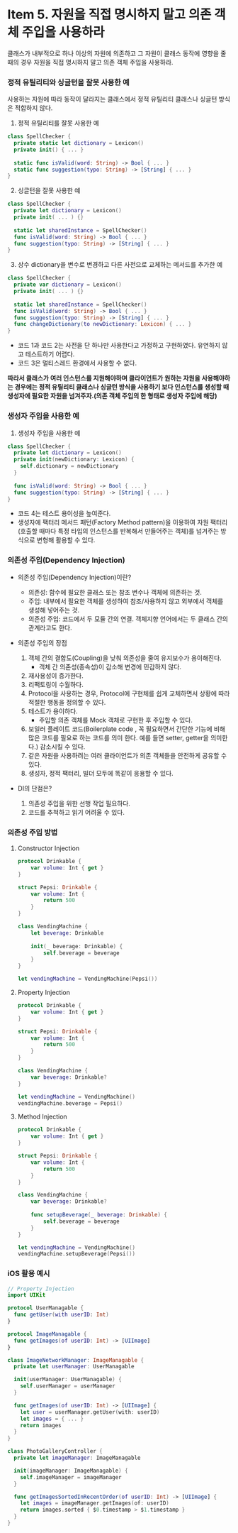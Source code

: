 # Item 5. 자원을 직접 명시하지 말고 의존 객체 주입을 사용하라

클래스가 내부적으로 하나 이상의 자원에 의존하고 그 자원이 클래스 동작에 영향을 줄 때의 경우 자원을 직접 명시하지 말고 의존 객체 주입을 사용하라. 

### 정적 유틸리티와 싱글턴을 잘못 사용한 예  

사용하는 자원에 따라 동작이 달라지는 클래스에서 정적 유틸리티 클래스나 싱글턴 방식은 적합하지 않다.

1. 정적 유틸리티를 잘못 사용한 예
```swift
class SpellChecker {
  private static let dictionary = Lexicon()
  private init() { ... }
  
  static func isValid(word: String) -> Bool { ... } 
  static func suggestion(typo: String) -> [String] { ... }
}
```
2. 싱글턴을 잘못 사용한 예
```swift
class SpellChecker {
  private let dictionary = Lexicon()
  private init( ... ) {}
  
  static let sharedInstance = SpellChecker()
  func isValid(word: String) -> Bool { ... } 
  func suggestion(typo: String) -> [String] { ... }
}
```
3. 상수 dictionary을 변수로 변경하고 다른 사전으로 교체하는 메서드를 추가한 예
```swift
class SpellChecker {
  private var dictionary = Lexicon()
  private init( ... ) {}
  
  static let sharedInstance = SpellChecker()
  func isValid(word: String) -> Bool { ... } 
  func suggestion(typo: String) -> [String] { ... }
  func changeDictionary(to newDictionary: Lexicon) { ... }
}
```

  * 코드 1과 코드 2는 사전을 단 하나만 사용한다고 가정하고 구현하였다. 유연하지 않고 테스트하기 어렵다.
  * 코드 3은 멀티스레드 환경에서 사용할 수 없다. 

  **따라서 클래스가 여러 인스턴스를 지원해야하며 클라이언트가 원하는 자원을 사용해야하는 경우에는 정적 유틸리티 클래스나 싱글턴 방식을 사용하기 보다 인스턴스를 생성할 때 생성자에 필요한 자원을 넘겨주자.(의존 객체 주입의 한 형태로 생성자 주입에 해당)**

### 생성자 주입을 사용한 예

1. 생성자 주입을 사용한 예 
```swift
class SpellChecker {
  private let dictionary = Lexicon()
  private init(newDictionary: Lexicon) {
    self.dictionary = newDictionary
  }
  
  func isValid(word: String) -> Bool { ... } 
  func suggestion(typo: String) -> [String] { ... }
}
```
* 코드 4는 테스트 용이성을 높여준다.
* 생성자에 팩터리 메서드 패턴(Factory Method pattern)을 이용하여 자원 팩터리(호출할 때마다 특정 타입의 인스턴스를 반복해서 만들어주는 객체)를 넘겨주는 방식으로 변형해 활용할 수 있다.

### 의존성 주입(Dependency Injection)

  * 의존성 주입(Dependency Injection)이란?

    - 의존성: 함수에 필요한 클래스 또는 참조 변수나 객체에 의존하는 것.
    - 주입: 내부에서 필요한 객체를 생성하여 참조/사용하지 않고 외부에서 객체를 생성해 넣어주는 것.
    - 의존성 주입: 코드에서 두 모듈 간의 연결. 객체지향 언어에서는 두 클래스 간의 관계라고도 한다. 

  * 의존성 주입의 장점
    1. 객체 간의 결합도(Coupling)을 낮춰 의존성을 줄여 유지보수가 용이해진다.
       - 객체 간 의존성(종속성)이 감소해 변경에 민감하지 않다.  
    2. 재사용성이 증가한다. 
    3. 리팩토링이 수월하다.
    4. Protocol을 사용하는 경우, Protocol에 구현체를 쉽게 교체하면서 상황에 따라 적절한 행동을 정의할 수 있다.
    5. 테스트가 용이하다. 
       - 주입할 의존 객체를 Mock 객체로 구현한 후 주입할 수 있다.
    6. 보일러 플레이트 코드(Boilerplate code , 꼭 필요하면서 간단한 기능에 비해 많은 코드를 필요로 하는 코드를 의미 한다. 예를 들면 setter, getter을 의미한다.) 감소시킬 수 있다.
    7. 같은 자원을 사용하려는 여러 클라이언트가 의존 객체들을 안전하게 공유할 수 있다. 
    8. 생성자, 정적 팩터리, 빌더 모두에 똑같이 응용할 수 있다.

  * DI의 단점은?
    1. 의존성 주입을 위한 선행 작업 필요하다.
    2. 코드를 추척하고 읽기 어려울 수 있다.

### 의존성 주입 방법

1. Constructor Injection 

   ```swift
   protocol Drinkable {
       var volume: Int { get }
   }
   
   struct Pepsi: Drinkable {
       var volume: Int {
           return 500
       }
   }
   
   class VendingMachine {
       let beverage: Drinkable
       
       init(_ beverage: Drinkable) {
           self.beverage = beverage
       }
   }
   
   let vendingMachine = VendingMachine(Pepsi())
   ```

2. Property Injection 

   ```swift
   protocol Drinkable {
       var volume: Int { get }
   }
   
   struct Pepsi: Drinkable {
       var volume: Int {
           return 500
       }
   }
   
   class VendingMachine {
       var beverage: Drinkable?
   }
   
   let vendingMachine = VendingMachine()
   vendingMachine.beverage = Pepsi()
   ```

3. Method Injection 

   ```swift
   protocol Drinkable {
       var volume: Int { get }
   }
   
   struct Pepsi: Drinkable {
       var volume: Int {
           return 500
       }
   }
   
   class VendingMachine {
       var beverage: Drinkable?
       
       func setupBeverage(_ beverage: Drinkable) {
           self.beverage = beverage
       }
   }
   
   let vendingMachine = VendingMachine()
   vendingMachine.setupBeverage(Pepsi())
   ```

### iOS 활용 예시

```swift
// Property Injection 
import UIKit

protocol UserManagable {
  func getUser(with userID: Int)
}

protocol ImageManagable {
  func getImages(of userID: Int) -> [UIImage]
}

class ImageNetworkManager: ImageManagable {
  private let userManager: UserManagable

  init(userManager: UserManagable) {
    self.userManager = userManager
  }

  func getImages(of userID: Int) -> [UIImage] {
    let user = userManager.getUser(with: userID)
    let images = { ... }
    return images
  }  
}

class PhotoGalleryController {
  private let imageManager: ImageManagable

  init(imageManager: ImageManagable) {
    self.imageManager = imageManager
  }

  func getImagesSortedInRecentOrder(of userID: Int) -> [UIImage] {
    let images = imageManager.getImages(of: userID)
    return images.sorted { $0.timestamp > $1.timestamp }
  }
}
```
